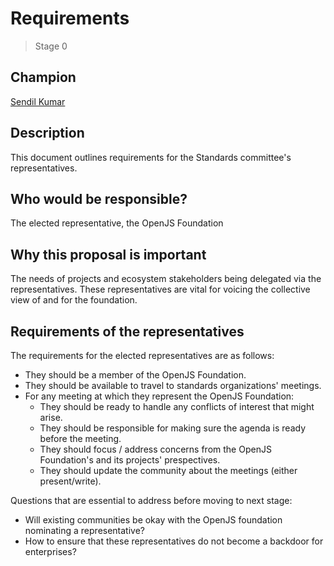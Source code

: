 # Requirements
>  Stage 0

## Champion

[Sendil Kumar](https://github.com/sendilkumarn)

## Description

This document outlines requirements for the Standards committee's representatives.

## Who would be responsible?

The elected representative, the OpenJS Foundation

## Why this proposal is important

The needs of projects and ecosystem stakeholders being delegated via the representatives. These representatives are vital for voicing the collective view of and for the foundation.

## Requirements of the representatives

The requirements for the elected representatives are as follows:

* They should be a member of the OpenJS Foundation.
* They should be available to travel to standards organizations' meetings.
* For any meeting at which they represent the OpenJS Foundation:
  * They should be ready to handle any conflicts of interest that might arise.
  * They should be responsible for making sure the agenda is ready before the meeting.
  * They should focus / address concerns from the OpenJS Foundation's and its projects' prespectives.
  * They should update the community about the meetings (either present/write).

Questions that are essential to address before moving to next stage:
* Will existing communities be okay with the OpenJS foundation nominating a representative?
* How to ensure that these representatives do not become a backdoor for enterprises?
